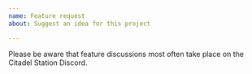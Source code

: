 ```yaml
---
name: Feature request
about: Suggest an idea for this project

---
```


Please be aware that feature discussions most often take place on the Citadel Station Discord.